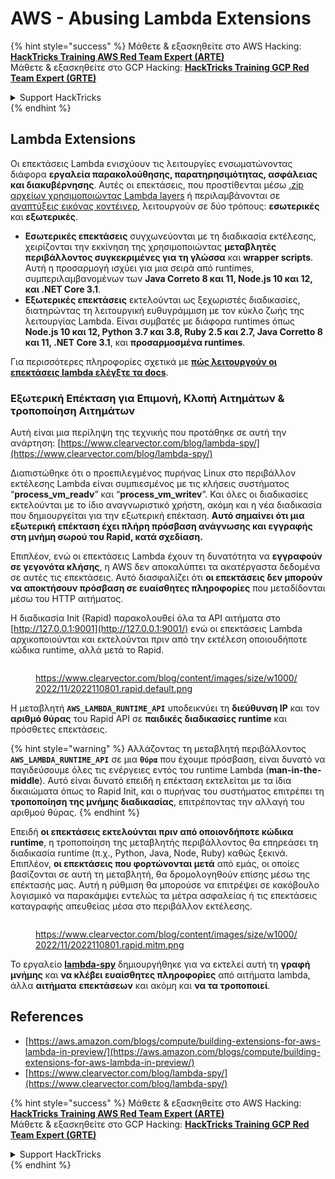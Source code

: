 # AWS - Abusing Lambda Extensions

{% hint style="success" %}
Μάθετε & εξασκηθείτε στο AWS Hacking:<img src="../../../../.gitbook/assets/image (1).png" alt="" data-size="line">[**HackTricks Training AWS Red Team Expert (ARTE)**](https://training.hacktricks.xyz/courses/arte)<img src="../../../../.gitbook/assets/image (1).png" alt="" data-size="line">\
Μάθετε & εξασκηθείτε στο GCP Hacking: <img src="../../../../.gitbook/assets/image (2).png" alt="" data-size="line">[**HackTricks Training GCP Red Team Expert (GRTE)**<img src="../../../../.gitbook/assets/image (2).png" alt="" data-size="line">](https://training.hacktricks.xyz/courses/grte)

<details>

<summary>Support HackTricks</summary>

* Ελέγξτε τα [**σχέδια συνδρομής**](https://github.com/sponsors/carlospolop)!
* **Εγγραφείτε στην** 💬 [**ομάδα Discord**](https://discord.gg/hRep4RUj7f) ή στην [**ομάδα telegram**](https://t.me/peass) ή **ακολουθήστε** μας στο **Twitter** 🐦 [**@hacktricks\_live**](https://twitter.com/hacktricks\_live)**.**
* **Μοιραστείτε κόλπα hacking υποβάλλοντας PRs στα** [**HackTricks**](https://github.com/carlospolop/hacktricks) και [**HackTricks Cloud**](https://github.com/carlospolop/hacktricks-cloud) github repos.

</details>
{% endhint %}

## Lambda Extensions

Οι επεκτάσεις Lambda ενισχύουν τις λειτουργίες ενσωματώνοντας διάφορα **εργαλεία παρακολούθησης, παρατηρησιμότητας, ασφάλειας και διακυβέρνησης**. Αυτές οι επεκτάσεις, που προστίθενται μέσω [.zip αρχείων χρησιμοποιώντας Lambda layers](https://docs.aws.amazon.com/lambda/latest/dg/configuration-layers.html) ή περιλαμβάνονται σε [αναπτύξεις εικόνας κοντέινερ](https://aws.amazon.com/blogs/compute/working-with-lambda-layers-and-extensions-in-container-images/), λειτουργούν σε δύο τρόπους: **εσωτερικές** και **εξωτερικές**.

* **Εσωτερικές επεκτάσεις** συγχωνεύονται με τη διαδικασία εκτέλεσης, χειρίζονται την εκκίνηση της χρησιμοποιώντας **μεταβλητές περιβάλλοντος συγκεκριμένες για τη γλώσσα** και **wrapper scripts**. Αυτή η προσαρμογή ισχύει για μια σειρά από runtimes, συμπεριλαμβανομένων των **Java Correto 8 και 11, Node.js 10 και 12, και .NET Core 3.1**.
* **Εξωτερικές επεκτάσεις** εκτελούνται ως ξεχωριστές διαδικασίες, διατηρώντας τη λειτουργική ευθυγράμμιση με τον κύκλο ζωής της λειτουργίας Lambda. Είναι συμβατές με διάφορα runtimes όπως **Node.js 10 και 12, Python 3.7 και 3.8, Ruby 2.5 και 2.7, Java Corretto 8 και 11, .NET Core 3.1**, και **προσαρμοσμένα runtimes**.

Για περισσότερες πληροφορίες σχετικά με [**πώς λειτουργούν οι επεκτάσεις lambda ελέγξτε τα docs**](https://docs.aws.amazon.com/lambda/latest/dg/runtimes-extensions-api.html).

### Εξωτερική Επέκταση για Επιμονή, Κλοπή Αιτημάτων & τροποποίηση Αιτημάτων

Αυτή είναι μια περίληψη της τεχνικής που προτάθηκε σε αυτή την ανάρτηση: [https://www.clearvector.com/blog/lambda-spy/](https://www.clearvector.com/blog/lambda-spy/)

Διαπιστώθηκε ότι ο προεπιλεγμένος πυρήνας Linux στο περιβάλλον εκτέλεσης Lambda είναι συμπιεσμένος με τις κλήσεις συστήματος “**process\_vm\_readv**” και “**process\_vm\_writev**”. Και όλες οι διαδικασίες εκτελούνται με το ίδιο αναγνωριστικό χρήστη, ακόμη και η νέα διαδικασία που δημιουργείται για την εξωτερική επέκταση. **Αυτό σημαίνει ότι μια εξωτερική επέκταση έχει πλήρη πρόσβαση ανάγνωσης και εγγραφής στη μνήμη σωρού του Rapid, κατά σχεδίαση.**

Επιπλέον, ενώ οι επεκτάσεις Lambda έχουν τη δυνατότητα να **εγγραφούν σε γεγονότα κλήσης**, η AWS δεν αποκαλύπτει τα ακατέργαστα δεδομένα σε αυτές τις επεκτάσεις. Αυτό διασφαλίζει ότι **οι επεκτάσεις δεν μπορούν να αποκτήσουν πρόσβαση σε ευαίσθητες πληροφορίες** που μεταδίδονται μέσω του HTTP αιτήματος.

Η διαδικασία Init (Rapid) παρακολουθεί όλα τα API αιτήματα στο [http://127.0.0.1:9001](http://127.0.0.1:9001/) ενώ οι επεκτάσεις Lambda αρχικοποιούνται και εκτελούνται πριν από την εκτέλεση οποιουδήποτε κώδικα runtime, αλλά μετά το Rapid.

<figure><img src="../../../../.gitbook/assets/image (254).png" alt=""><figcaption><p><a href="https://www.clearvector.com/blog/content/images/size/w1000/2022/11/2022110801.rapid.default.png">https://www.clearvector.com/blog/content/images/size/w1000/2022/11/2022110801.rapid.default.png</a></p></figcaption></figure>

Η μεταβλητή **`AWS_LAMBDA_RUNTIME_API`** υποδεικνύει τη **διεύθυνση IP** και τον **αριθμό θύρας** του Rapid API σε **παιδικές διαδικασίες runtime** και πρόσθετες επεκτάσεις.

{% hint style="warning" %}
Αλλάζοντας τη μεταβλητή περιβάλλοντος **`AWS_LAMBDA_RUNTIME_API`** σε μια **`θύρα`** που έχουμε πρόσβαση, είναι δυνατό να παγιδεύσουμε όλες τις ενέργειες εντός του runtime Lambda (**man-in-the-middle**). Αυτό είναι δυνατό επειδή η επέκταση εκτελείται με τα ίδια δικαιώματα όπως το Rapid Init, και ο πυρήνας του συστήματος επιτρέπει τη **τροποποίηση της μνήμης διαδικασίας**, επιτρέποντας την αλλαγή του αριθμού θύρας.
{% endhint %}

Επειδή **οι επεκτάσεις εκτελούνται πριν από οποιονδήποτε κώδικα runtime**, η τροποποίηση της μεταβλητής περιβάλλοντος θα επηρεάσει τη διαδικασία runtime (π.χ., Python, Java, Node, Ruby) καθώς ξεκινά. Επιπλέον, **οι επεκτάσεις που φορτώνονται μετά** από εμάς, οι οποίες βασίζονται σε αυτή τη μεταβλητή, θα δρομολογηθούν επίσης μέσω της επέκτασής μας. Αυτή η ρύθμιση θα μπορούσε να επιτρέψει σε κακόβουλο λογισμικό να παρακάμψει εντελώς τα μέτρα ασφαλείας ή τις επεκτάσεις καταγραφής απευθείας μέσα στο περιβάλλον εκτέλεσης.

<figure><img src="../../../../.gitbook/assets/image (267).png" alt=""><figcaption><p><a href="https://www.clearvector.com/blog/content/images/size/w1000/2022/11/2022110801.rapid.mitm.png">https://www.clearvector.com/blog/content/images/size/w1000/2022/11/2022110801.rapid.mitm.png</a></p></figcaption></figure>

Το εργαλείο [**lambda-spy**](https://github.com/clearvector/lambda-spy) δημιουργήθηκε για να εκτελεί αυτή τη **γραφή μνήμης** και **να κλέβει ευαίσθητες πληροφορίες** από αιτήματα lambda, άλλα **αιτήματα** **επεκτάσεων** και ακόμη και **να τα τροποποιεί**.

## References

* [https://aws.amazon.com/blogs/compute/building-extensions-for-aws-lambda-in-preview/](https://aws.amazon.com/blogs/compute/building-extensions-for-aws-lambda-in-preview/)
* [https://www.clearvector.com/blog/lambda-spy/](https://www.clearvector.com/blog/lambda-spy/)

{% hint style="success" %}
Μάθετε & εξασκηθείτε στο AWS Hacking:<img src="../../../../.gitbook/assets/image (1).png" alt="" data-size="line">[**HackTricks Training AWS Red Team Expert (ARTE)**](https://training.hacktricks.xyz/courses/arte)<img src="../../../../.gitbook/assets/image (1).png" alt="" data-size="line">\
Μάθετε & εξασκηθείτε στο GCP Hacking: <img src="../../../../.gitbook/assets/image (2).png" alt="" data-size="line">[**HackTricks Training GCP Red Team Expert (GRTE)**<img src="../../../../.gitbook/assets/image (2).png" alt="" data-size="line">](https://training.hacktricks.xyz/courses/grte)

<details>

<summary>Support HackTricks</summary>

* Ελέγξτε τα [**σχέδια συνδρομής**](https://github.com/sponsors/carlospolop)!
* **Εγγραφείτε στην** 💬 [**ομάδα Discord**](https://discord.gg/hRep4RUj7f) ή στην [**ομάδα telegram**](https://t.me/peass) ή **ακολουθήστε** μας στο **Twitter** 🐦 [**@hacktricks\_live**](https://twitter.com/hacktricks\_live)**.**
* **Μοιραστείτε κόλπα hacking υποβάλλοντας PRs στα** [**HackTricks**](https://github.com/carlospolop/hacktricks) και [**HackTricks Cloud**](https://github.com/carlospolop/hacktricks-cloud) github repos.

</details>
{% endhint %}
